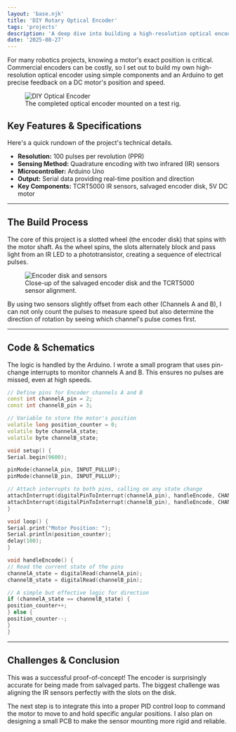 ```yaml
---
layout: 'base.njk'
title: 'DIY Rotary Optical Encoder'
tags: 'projects'
description: 'A deep dive into building a high-resolution optical encoder from scratch using an Arduino and salvaged parts for precise motor control.'
date: '2025-08-27'
---
```


<!-- Intro Paragraph -->

<p class="text-xl text-slate-600 leading-relaxed">
  For many robotics projects, knowing a motor's exact position is critical.
  Commercial encoders can be costly, so I set out to build my own
  high-resolution optical encoder using simple components and an Arduino to get
  precise feedback on a DC motor's position and speed.
</p>

<!-- Featured Image -->

<figure class="mt-8">
  <img
    src="https://www.google.com/search?q=https://placehold.co/800x450/e2e8f0/334155%3Ftext%3DFinished%2BProject%2BPhoto"
    alt="DIY Optical Encoder"
    class="rounded-lg shadow-lg w-full"
  />
  <figcaption class="text-center text-sm text-slate-500 mt-3">
    The completed optical encoder mounted on a test rig.
  </figcaption>
</figure>

<!-- Section: Key Features -->

<div class="mt-12">
  <h2 class="text-3xl font-bold text-slate-900 tracking-tight">
    Key Features & Specifications
  </h2>
  <p class="mt-4 text-lg text-slate-600">
    Here's a quick rundown of the project's technical details.
  </p>
  <ul class="mt-6 list-disc list-inside space-y-2 text-lg text-slate-700">
    <li><strong>Resolution:</strong> 100 pulses per revolution (PPR)</li>
    <li>
      <strong>Sensing Method:</strong> Quadrature encoding with two infrared
      (IR) sensors
    </li>
    <li><strong>Microcontroller:</strong> Arduino Uno</li>
    <li>
      <strong>Output:</strong> Serial data providing real-time position and
      direction
    </li>
    <li>
      <strong>Key Components:</strong> TCRT5000 IR sensors, salvaged encoder
      disk, 5V DC motor
    </li>
  </ul>
</div>

<hr class="my-12 border-slate-200" />

<!-- Section: Build Process -->

<div>
  <h2 class="text-3xl font-bold text-slate-900 tracking-tight">
    The Build Process
  </h2>
  <p class="mt-4 text-lg text-slate-600">
    The core of this project is a slotted wheel (the encoder disk) that spins
    with the motor shaft. As the wheel spins, the slots alternately block and
    pass light from an IR LED to a phototransistor, creating a sequence of
    electrical pulses.
  </p>
  <figure class="mt-8">
    <img
      src="https://www.google.com/search?q=https://placehold.co/800x450/e2e8f0/334155%3Ftext%3DBuild%2BProcess%2BPhoto"
      alt="Encoder disk and sensors"
      class="rounded-lg shadow-lg w-full"
    />
    <figcaption class="text-center text-sm text-slate-500 mt-3">
      Close-up of the salvaged encoder disk and the TCRT5000 sensor alignment.
    </figcaption>
  </figure>
  <p class="mt-8 text-lg text-slate-600">
    By using two sensors slightly offset from each other (Channels A and B), I
    can not only count the pulses to measure speed but also determine the
    direction of rotation by seeing which channel's pulse comes first.
  </p>
</div>

<hr class="my-12 border-slate-200" />

<!-- Section: Code -->

<div>
  <h2 class="text-3xl font-bold text-slate-900 tracking-tight">
    Code & Schematics
  </h2>
  <p class="mt-4 text-lg text-slate-600">
    The logic is handled by the Arduino. I wrote a small program that uses
    pin-change interrupts to monitor channels A and B. This ensures no pulses
    are missed, even at high speeds.
  </p>

```cpp
// Define pins for Encoder channels A and B
const int channelA_pin = 2;
const int channelB_pin = 3;

// Variable to store the motor's position
volatile long position_counter = 0;
volatile byte channelA_state;
volatile byte channelB_state;

void setup() {
Serial.begin(9600);

pinMode(channelA_pin, INPUT_PULLUP);
pinMode(channelB_pin, INPUT_PULLUP);

// Attach interrupts to both pins, calling on any state change
attachInterrupt(digitalPinToInterrupt(channelA_pin), handleEncode, CHANGE);
attachInterrupt(digitalPinToInterrupt(channelB_pin), handleEncode, CHANGE);
}

void loop() {
Serial.print("Motor Position: ");
Serial.println(position_counter);
delay(100);
}

void handleEncode() {
// Read the current state of the pins
channelA_state = digitalRead(channelA_pin);
channelB_state = digitalRead(channelB_pin);

// A simple but effective logic for direction
if (channelA_state == channelB_state) {
position_counter++;
} else {
position_counter--;
}
}
```

</div>

<hr class="my-12 border-slate-200" />

<!-- Section: Conclusion -->

<div>
  <h2 class="text-3xl font-bold text-slate-900 tracking-tight">
    Challenges & Conclusion
  </h2>
  <p class="mt-4 text-lg text-slate-600">
    This was a successful proof-of-concept! The encoder is surprisingly accurate
    for being made from salvaged parts. The biggest challenge was aligning the
    IR sensors perfectly with the slots on the disk.
  </p>
  <p class="mt-4 text-lg text-slate-600">
    The next step is to integrate this into a proper PID control loop to command
    the motor to move to and hold specific angular positions. I also plan on
    designing a small PCB to make the sensor mounting more rigid and reliable.
  </p>
</div>
